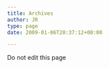 ```yaml
---
title: Archives
author: JR
type: page
date: 2009-01-06T20:37:12+00:00

---
```

Do not edit this page